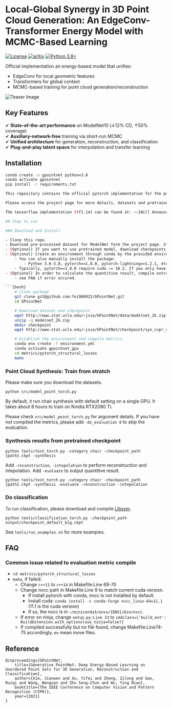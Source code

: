 # Local-Global Synergy in 3D Point Cloud Generation: An EdgeConv-Transformer Energy Model with MCMC-Based Learning
[![License](https://img.shields.io/badge/License-Apache%202.0-blue.svg)](https://opensource.org/licenses/Apache-2.0)
[![arXiv](https://img.shields.io/badge/arXiv-230X.XXXXX-b31b1b.svg)](https://arxiv.org/abs/230X.XXXXX)
[![Python 3.8+](https://img.shields.io/badge/python-3.8+-blue.svg)](https://www.python.org/downloads/)

Official implementation an energy-based model that unifies:
- EdgeConv for local geometric features
- Transformers for global context
- MCMC-based training for point cloud generation/reconstruction

![Teaser Image](docs/teaser.png)

## Key Features
✔ **State-of-the-art performance** on ModelNet10 (↓12% CD, ↑50% coverage)  
✔ **Auxiliary-network-free** training via short-run MCMC  
✔ **Unified architecture** for generation, reconstruction, and classification  
✔ **Plug-and-play latent space** for interpolation and transfer learning  

## Installation
```bash
conda create -n gpointnet python=3.8
conda activate gpointnet
pip install -r requirements.txt

This repository contains the official pytorch implementation for the paper "Generative PointNet: Deep Energy-Based Learning on Unordered Point Sets for 3D Generation, Reconstruction and Classification"

Please access the project page for more details, datasets and pretrained checkpoints downloads: [Project Page](http://www.stat.ucla.edu/~jxie/GPointNet).

The tensorflow implementation (tf1.14) can be found at: ~~[Will Announce Soon]()~~.

## Step to run 

### Download and Install 

- Clone this repo. 
- Download pre-processed dataset for ModelNet form the project page. Store it to data folder. (The urls are subject to change, please check the project page.)
- (Optional) If you want to use pretrained model, download checkpoints and store it to checkpoint folder. 
- (Optional) Create an environment through conda by the provided environment.yml
    - You can also manually install the package:
        - Python 3.6-3.8, pytorch==1.8.0, pytorch-lightning==1.2.1, etc.
    - Typically, pytorch==1.8.0 require cuda >= 10.2. If you only have cuda 10.0 or 10.1. You may install pytorch==1.4.0
- (Optional) In order to calculate the quantitive result, compile extra pytorch operator. You can skip this.
    - see FAQ if error occured.

```{bash}
    # Clone package
    git clone git@github.com:fei960922/GPointNet.git
    cd GPointNet

    # Download dataset and checkpoint
    wget http://www.stat.ucla.edu/~jxie/GPointNet/data/modelnet_2k.zip 
    unzip -q modelnet_2k.zip 
    mkdir checkpoint
    wget http://www.stat.ucla.edu/~jxie/GPointNet/checkpoint/syn_cvpr_chair.ckpt -O checkpoint/syn_cvpr_chair.ckpt

    # Establish the environment and compile metrics.
    conda env create -f environment.yml 
    conda activate gpointnet_gpu
    cd metrics/pytorch_structural_losses
    make
```

### Point Cloud Synthesis: Train from stratch 

Please make sure you download the datasets. 

```
python src/model_point_torch.py
```

By default, it run chair synthesis with default setting on a single GPU. It takes about 8 hours to train on Nvidia RTX2080 Ti.

Please check `src/model_point_torch.py` for argument details. If you have not compiled the metrics, please add `-do_evaluation 0` to skip the evaluation.

### Synthesis results from pretrained checkpoint 

```
python tools/test_torch.py -category chair -checkpoint_path {path}.ckpt -synthesis
```

Add `-reconstruction`, `-intepolation` to perform reconstruction and intepolation. Add `-evaluate` to output quantitive result.

```
python tools/test_torch.py -category chair -checkpoint_path {path}.ckpt -synthesis -evaluate -reconstruction -intepolation
```

### Do classification 

To run classification, please download and compile [Libsvm](https://www.csie.ntu.edu.tw/~cjlin/libsvm/). 

```
python tools/classification_torch.py -checkpoint_path output/checkpoint_default_big.ckpt
```

See `tools/run_examples.sh` for more examples.

## FAQ

### Common issue related to evaluation metric compile

- `cd metrics/pytorch_structural_losses`
- `make`, if failed:
    - Change `c++11` to `c++14` in Makefile:Line 69-70
    - Change nvcc path in Makefile:Line 9 to match current cuda version. 
        - If install pytorch with conda, nvcc is not installed by default. 
        - Install cuda: `conda install -c conda-forge nvcc_linux-64=11.1` (11.1 is the cuda version)
        - If so, the nvcc is in `~/miniconda3/envs/{ENV}/bin/nvcc`.
    - If error on ninja, change `setup.py:Line 23` to `cmdclass={'build_ext': BuildExtension.with_options(use_ninja=False)}`
    - If compiled successfully but no file found, change Makefile:Line74-75 accordingly. `mv` mean move files.

## Reference 

    @inproceedings{GPointNet,
        title={Generative PointNet: Deep Energy-Based Learning on Unordered Point Sets for 3D Generation, Reconstruction and Classification},
        author={Xie, Jianwen and Xu, Yifei and Zheng, Zilong and Gao, Ruiqi and Wang, Wenguan and Zhu Song-Chun and Wu, Ying Nian},
        booktitle={The IEEE Conference on Computer Vision and Pattern Recognition (CVPR)},
        year={2021}
    }
